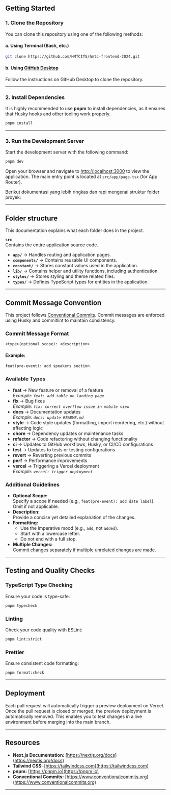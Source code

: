<!--
Copyright (C) 2025 TOKENZREY 2025

This project is licensed under the GNU General Public License v3.
For more details, see https://www.gnu.org/licenses/gpl-3.0.en.html.
-->

## Getting Started

### 1. Clone the Repository

You can clone this repository using one of the following methods:

#### a. Using Terminal (Bash, etc.)

```bash
git clone https://github.com/HMTCITS/hmtc-frontend-2024.git
```

#### b. Using [GitHub Desktop](https://desktop.github.com/)

Follow the instructions on GitHub Desktop to clone the repository.

---

### 2. Install Dependencies

It is highly recommended to use **pnpm** to install dependencies, as it ensures that Husky hooks and other tooling work properly.

```bash
pnpm install
```

---

### 3. Run the Development Server

Start the development server with the following command:

```bash
pnpm dev
```

Open your browser and navigate to [http://localhost:3000](http://localhost:3000) to view the application. The main entry point is located at `src/app/page.tsx` (for App Router).

Berikut dokumentasi yang lebih ringkas dan rapi mengenai struktur folder proyek:

---

## Folder structure

This documentation explains what each folder does in the project.

**`src`**  
Contains the entire application source code.

- **`app/`** → Handles routing and application pages.
- **`components/`** → Contains reusable UI components.
- **`constant/`** → Stores constant values used in the application.
- **`lib/`** → Contains helper and utility functions, including authentication.
- **`styles/`** → Stores styling and theme related files.
- **`types/`** → Defines TypeScript types for entities in the application.

---

## Commit Message Convention

This project follows [Conventional Commits](https://www.conventionalcommits.org/en/v1.0.0/). Commit messages are enforced using Husky and commitlint to maintain consistency.

### Commit Message Format

```
<type>(optional scope): <description>
```

#### Example:

```
feat(pre-event): add speakers section
```

### Available Types

- **feat** → New feature or removal of a feature  
  _Example: `feat: add table on landing page`_
- **fix** → Bug fixes  
  _Example: `fix: correct overflow issue in mobile view`_
- **docs** → Documentation updates  
  _Example: `docs: update README.md`_
- **style** → Code style updates (formatting, import reordering, etc.) without affecting logic
- **chore** → Dependency updates or maintenance tasks
- **refactor** → Code refactoring without changing functionality
- **ci** → Updates to GitHub workflows, Husky, or CI/CD configurations
- **test** → Updates to tests or testing configurations
- **revert** → Reverting previous commits
- **perf** → Performance improvements
- **vercel** → Triggering a Vercel deployment  
  _Example: `vercel: trigger deployment`_

### Additional Guidelines

- **Optional Scope:**  
  Specify a scope if needed (e.g., `feat(pre-event): add date label`). Omit if not applicable.
- **Description:**  
  Provide a concise yet detailed explanation of the changes.
- **Formatting:**
  - Use the imperative mood (e.g., `add`, not `added`).
  - Start with a lowercase letter.
  - Do not end with a full stop.
- **Multiple Changes:**  
  Commit changes separately if multiple unrelated changes are made.

---

## Testing and Quality Checks

### TypeScript Type Checking

Ensure your code is type-safe:

```bash
pnpm typecheck
```

### Linting

Check your code quality with ESLint:

```bash
pnpm lint:strict
```

### Prettier

Ensure consistent code formatting:

```bash
pnpm format:check
```

---

## Deployment

Each pull request will automatically trigger a preview deployment on Vercel. Once the pull request is closed or merged, the preview deployment is automatically removed. This enables you to test changes in a live environment before merging into the main branch.

---

## Resources

- **Next.js Documentation:** [https://nextjs.org/docs](https://nextjs.org/docs)
- **Tailwind CSS:** [https://tailwindcss.com](https://tailwindcss.com)
- **pnpm:** [https://pnpm.io](https://pnpm.io)
- **Conventional Commits:** [https://www.conventionalcommits.org](https://www.conventionalcommits.org)

---
